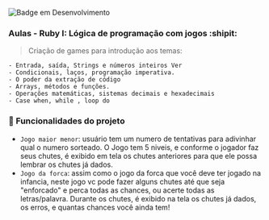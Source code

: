 ![Badge em Desenvolvimento](http://img.shields.io/static/v1?label=STATUS&message=EM%20DESENVOLVIMENTO&color=GREEN&style=for-the-badge)

### Aulas - Ruby I: Lógica de programação com jogos :shipit:

> Criação de games para introdução aos temas:


```
- Entrada, saída, Strings e números inteiros Ver 
- Condicionais, laços, programação imperativa.
- O poder da extração de código
- Arrays, métodos e funções.
- Operações matemáticas, sistemas decimais e hexadecimais
- Case when, while , loop do
```


### 🔨 Funcionalidades do projeto

- `Jogo maior menor`: usuário tem um numero de tentativas para adivinhar qual o numero sorteado. O Jogo tem 5 niveis, e conforme o jogador faz seus chutes, é exibido em tela os chutes anteriores para que ele possa lembrar os chutes já dados. 
- `Jogo da forca`: assim como o jogo da forca que você deve ter jogado na infancia, neste jogo vc pode fazer alguns chutes até que seja "enforcado" e perca todas as chances, ou acerte todas as letras/palavra. Durante os chutes, é exibido na tela os chutes já dados, os erros, e quantas chances você ainda tem! 

